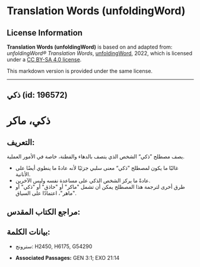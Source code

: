 # Translation Words (unfoldingWord)

## License Information

**Translation Words (unfoldingWord)** is based on and adapted from: _unfoldingWord® Translation Words_, [unfoldingWord](https://unfoldingword.org/utw), 2022, which is licensed under a [CC BY-SA 4.0 license](https://creativecommons.org/licenses/by-sa/4.0/legalcode.en).

This markdown version is provided under the same license.



--------------------------------

## ذكي (id: 196572)

ذكي، ماكر
=========

التعريف:
--------

يصف مصطلح ”ذكي“ الشخص الذي يتصف بالدهاء والفطنة، خاصة في الأمور العملية.

* غالبًا ما يكون لمصطلح ”ذكي“ معنى سلبي جزئيًا لأنه عادةً ما ينطوي أيضًا على الأنانية.
* عادةً ما يركز الشخص الذكي على مساعدة نفسه وليس الآخرين.
* طرق أخرى لترجمة هذا المصطلح يمكن أن تشمل "ماكر" أو "حاذق" أو "ذكي" أو "ماهر"، اعتمادًا على السياق.

مراجع الكتاب المقدس:
--------------------

بيانات الكلمة:
--------------

* سترونج: H2450, H6175, G54290

* **Associated Passages:** GEN 3:1; EXO 21:14

